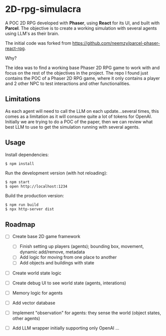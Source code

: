 # 2D-rpg-simulacra

A POC 2D RPG developed with **Phaser**, using **React** for its UI, and built with **Parcel**. The objective is to create a working simulation with several agents using LLM's as their brain.

The initial code was forked from https://github.com/neemzy/parcel-phaser-react-rpg. 

Why?

The idea was to find a working base Phaser 2D RPG game to work with and focus on the rest of the objectives in the project. The repo I found just contains the POC of a Phaser 2D RPG game, where it only contains a player and 2 other NPC to test interactions and other functionalities.

## Limitations

As each agent will need to call the LLM on each update...several times, this comes as a limitation as it will consume quite a lot of tokens for OpenAI. Initially we are trying to do a POC of the paper, then we can review what best LLM to use to get the simulation running with several agents.

## Usage

Install dependencies:

```sh
$ npm install
```

Run the development version (with hot reloading):

```
$ npm start
$ open http://localhost:1234
```

Build the production version:

```
$ npm run build
$ npx http-server dist
```

## Roadmap

- [ ] Create base 2D game framework
    - [ ] Finish setting up players (agents); bounding box, movement, dynamic add/remove, metadata
    - [ ] Add logic for moving from one place to another
    - [ ] Add objects and buildings with state
- [ ] Create world state logic
- [ ] Create debug UI to see world state (agents, interations)
- [ ] Memory logic for agents
- [ ] Add vector database
- [ ] Implement "observation" for agents: they sense the world (object states, other agents)
- [ ] Add LLM wrapper initially supporting only OpenAI
...

